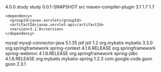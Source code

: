 <project xmlns="http://maven.apache.org/POM/4.0.0" xmlns:xsi="http://www.w3.org/2001/XMLSchema-instance" xsi:schemaLocation="http://maven.apache.org/POM/4.0.0 http://maven.apache.org/xsd/maven-4.0.0.xsd">
  <modelVersion>4.0.0</modelVersion>
  <groupId>study</groupId>
  <artifactId>study</artifactId>
  <version>0.0.1-SNAPSHOT</version>
  <build>
    <sourceDirectory>src</sourceDirectory>
    <plugins>
      <plugin>
        <artifactId>maven-compiler-plugin</artifactId>
        <version>3.1</version>
        <configuration>
          <source>1.7</source>
          <target>1.7</target>
        </configuration>
      </plugin>
    </plugins>
  </build>
  <dependencies>

    <dependency>
      <groupId>javax.servlet</groupId>
      <artifactId>javax.servlet-api</artifactId>
      <version>3.1.0</version>
    </dependency>

<dependency>
  <groupId>mysql</groupId>
  <artifactId>mysql-connector-java</artifactId>
  <version>5.1.35</version>
</dependency>

<dependency>
  <groupId>jstl</groupId>
  <artifactId>jstl</artifactId>
  <version>1.2</version>
</dependency>

<dependency>
  <groupId>org.mybatis</groupId>
  <artifactId>mybatis</artifactId>
  <version>3.3.0</version>
</dependency>

<dependency>
  <groupId>org.springframework</groupId>
  <artifactId>spring-context</artifactId>
  <version>4.1.6.RELEASE</version>
</dependency>

<dependency>
  <groupId>org.springframework</groupId>
  <artifactId>spring-webmvc</artifactId>
  <version>4.1.6.RELEASE</version>
</dependency>

<dependency>
  <groupId>org.springframework</groupId>
  <artifactId>spring-jdbc</artifactId>
  <version>4.1.6.RELEASE</version>
</dependency>

<dependency>
  <groupId>org.mybatis</groupId>
  <artifactId>mybatis-spring</artifactId>
  <version>1.2.3</version>
</dependency>

<dependency>
  <groupId>com.google.code.gson</groupId>
  <artifactId>gson</artifactId>
  <version>2.3.1</version>
</dependency>






  </dependencies>
</project>




